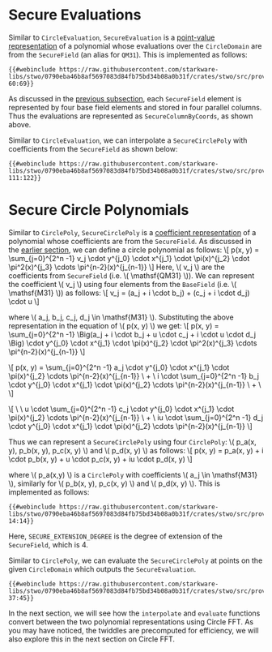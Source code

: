 # Secure Evaluations
Similar to `CircleEvaluation`, `SecureEvaluation` is a [point-value representation](./evals-and-poly.md#point-value-representation) of a polynomial whose evaluations over the `CircleDomain` are from the `SecureField` (an alias for `QM31`). This is implemented as follows:

```rust,no_run,noplayground
{{#webinclude https://raw.githubusercontent.com/starkware-libs/stwo/0790eba46b8af5697083d84fb75bd34b08a0b31f/crates/stwo/src/prover/poly/circle/secure_poly.rs 60:69}}
```

As discussed in the [previous subsection](./columns.md#secure-field-columns), each `SecureField` element is represented by four base field elements and stored in four parallel columns. Thus the evaluations are represented as `SecureColumnByCoords`, as shown above. 

Similar to `CircleEvaluation`, we can interpolate a `SecureCirclePoly` with coefficients from the `SecureField` as shown below:

```rust,no_run,noplayground
{{#webinclude https://raw.githubusercontent.com/starkware-libs/stwo/0790eba46b8af5697083d84fb75bd34b08a0b31f/crates/stwo/src/prover/poly/circle/secure_poly.rs 111:122}}
```


# Secure Circle Polynomials

Similar to `CirclePoly`, `SecureCirclePoly` is a [coefficient representation](./evals-and-poly.md#coefficient-representation) of a polynomial whose coefficients are from the `SecureField`. As discussed in the [earlier section](./evals-and-poly.md#eq-circle-poly), we can define a circle polynomial as follows:
\\[
p(x, y) = \sum_{j=0}^{2^n -1} v_j \cdot y^{j_0} \cdot x^{j_1} \cdot \pi(x)^{j_2} \cdot \pi^2(x)^{j_3} \cdots \pi^{n-2}(x)^{j\_{n-1}}
\\]
Here, \\( v_j \\) are the coefficients from `SecureField` (i.e. \\( \mathsf{QM31} \\)). We can represent the coefficient \\( v_j \\) using four elements from the `BaseField` (i.e. \\( \mathsf{M31} \\)) as follows:
\\[ v_j = (a_j + i \cdot b_j) + (c_j + i \cdot d_j) \cdot u \\] 

where \\( a_j, b_j, c_j, d_j \in \mathsf{M31} \\). Substituting the above representation in the equation of \\( p(x, y) \\) we get:
\\[
p(x, y) = \sum_{j=0}^{2^n -1} \Big(a_j + i \cdot b_j + u \cdot c_j + i \cdot u \cdot d_j \Big) \cdot y^{j_0} \cdot x^{j_1} \cdot \pi(x)^{j_2} \cdot \pi^2(x)^{j_3} \cdots \pi^{n-2}(x)^{j\_{n-1}}
\\]


\\[
p(x, y) = \sum_{j=0}^{2^n -1} a_j \cdot y^{j_0} \cdot x^{j_1} \cdot \pi(x)^{j_2} \cdots \pi^{n-2}(x)^{j\_{n-1}} \\ + \\ i \cdot \sum_{j=0}^{2^n -1} b_j \cdot y^{j_0} \cdot x^{j_1} \cdot \pi(x)^{j_2} \cdots \pi^{n-2}(x)^{j\_{n-1}} \\ + \\
\\]

\\[
\\ \\ u \cdot \sum_{j=0}^{2^n -1} c_j \cdot y^{j_0} \cdot x^{j_1} \cdot \pi(x)^{j_2} \cdots \pi^{n-2}(x)^{j\_{n-1}} \\ + \\ iu \cdot \sum_{j=0}^{2^n -1} d_j \cdot y^{j_0} \cdot x^{j_1} \cdot \pi(x)^{j_2} \cdots \pi^{n-2}(x)^{j\_{n-1}}
\\]

Thus we can represent a `SecureCirclePoly` using four `CirclePoly`: \\( p_a(x, y), p_b(x, y), p_c(x, y) \\) and \\( p_d(x, y) \\) as follows:
\\[ 
p(x, y) = p_a(x, y) + i \cdot p_b(x, y) + u \cdot p_c(x, y) + iu \cdot p_d(x, y)
\\]

where \\( p_a(x,y) \\) is a `CirclePoly` with coefficients \\( a_j \in \mathsf{M31} \\), similarly for \\( p_b(x, y), p_c(x, y) \\) and \\( p_d(x, y) \\). This is implemented as follows:

<!-- TODO: Add a figure or example to explain this implementation. -->
```rust,no_run,noplayground
{{#webinclude https://raw.githubusercontent.com/starkware-libs/stwo/0790eba46b8af5697083d84fb75bd34b08a0b31f/crates/stwo/src/prover/poly/circle/secure_poly.rs 14:14}}
```

Here, `SECURE_EXTENSION_DEGREE` is the degree of extension of the `SecureField`, which is 4.

Similar to `CirclePoly`, we can evaluate the `SecureCirclePoly` at points on the given `CircleDomain` which outputs the `SecureEvaluation`.
```rust,no_run,noplayground
{{#webinclude https://raw.githubusercontent.com/starkware-libs/stwo/0790eba46b8af5697083d84fb75bd34b08a0b31f/crates/stwo/src/prover/poly/circle/secure_poly.rs 37:45}}
```

In the next section, we will see how the `interpolate` and `evaluate` functions convert between the two polynomial representations using Circle FFT. As you may have noticed, the twiddles are precomputed for efficiency, we will also explore this in the next section on Circle FFT.